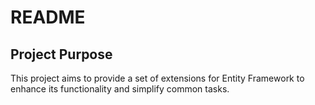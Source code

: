 # README

## Project Purpose

This project aims to provide a set of extensions for Entity Framework to enhance its functionality and simplify common tasks.

